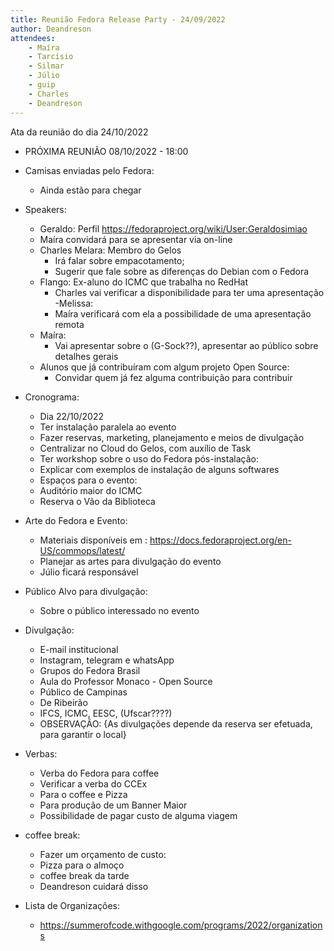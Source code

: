 ```yaml
---
title: Reunião Fedora Release Party - 24/09/2022
author: Deandreson
attendees:
    - Maíra
    - Tarcísio
    - Silmar
    - Júlio
    - guip
    - Charles
    - Deandreson
---
```


Ata da reunião do dia 24/10/2022

- PRÓXIMA REUNIÃO 08/10/2022 - 18:00

- Camisas enviadas pelo Fedora:
	- Ainda estão para chegar
- Speakers:
	- Geraldo: Perfil https://fedoraproject.org/wiki/User:Geraldosimiao
	- Maíra convidará para se apresentar via on-line
	- Charles Melara: Membro do Gelos
		- Irá falar sobre empacotamento;
		- Sugerir que fale sobre as diferenças do Debian com o Fedora
	- Flango: Ex-aluno do ICMC que trabalha no RedHat
		- Charles vai verificar a disponibilidade para ter uma apresentação
	-Melissa:
		- Maíra verificará com ela a possibilidade de uma apresentação remota
	- Maíra:
		- Vai apresentar sobre o (G-Sock??), apresentar ao público sobre detalhes gerais
	- Alunos que já contribuíram com algum projeto Open Source:
		- Convidar quem já fez alguma contribuição para contribuir
- Cronograma:
	- Dia 22/10/2022
	- Ter instalação paralela ao evento
	- Fazer reservas, marketing, planejamento e meios de divulgação
	- Centralizar no Cloud do Gelos, com auxílio de Task
	- Ter workshop sobre o uso do Fedora pós-instalação:
	- Explicar com  exemplos de instalação de alguns softwares
	- Espaços para o evento:
	- Auditório maior do ICMC
	- Reserva o Vão da Biblioteca

- Arte do Fedora e Evento:
	- Materiais disponíveis em : https://docs.fedoraproject.org/en-US/commops/latest/
	- Planejar as artes para divulgação do evento
	- Júlio ficará responsável
- Público Alvo para divulgação:
	- Sobre o público interessado no evento
 - Divulgação:
	- E-mail institucional
	- Instagram, telegram e whatsApp
	- Grupos do Fedora Brasil
	- Aula do Professor Monaco - Open Source
    - Público de Campinas
    - De Ribeirão
    - IFCS, ICMC, EESC, (Ufscar????)
	- OBSERVAÇÃO: {As divulgações depende da reserva ser efetuada, para garantir o local}
- Verbas:
	- Verba do Fedora para coffee
	- Verificar a verba do CCEx
	- Para o coffee e Pizza
	- Para produção de um Banner Maior
	- Possibilidade de pagar custo de alguma viagem
- coffee break:
	- Fazer um orçamento de custo:
	- Pizza para o almoço
	- coffee break da tarde
	- Deandreson cuidará disso
- Lista de Organizações:
	- https://summerofcode.withgoogle.com/programs/2022/organizations
